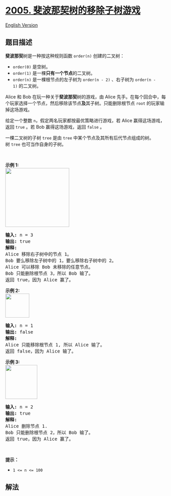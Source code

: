 # [2005. 斐波那契树的移除子树游戏](https://leetcode.cn/problems/subtree-removal-game-with-fibonacci-tree)

[English Version](/solution/2000-2099/2005.Subtree%20Removal%20Game%20with%20Fibonacci%20Tree/README_EN.md)

<!-- tags:树,数学,动态规划,二叉树,博弈 -->

## 题目描述

<!-- 这里写题目描述 -->

<p><strong>斐波那契</strong>树是一种按这种规则函数&nbsp;<code>order(n)</code>&nbsp;创建的二叉树：</p>

<ul>
	<li><code>order(0)</code> 是空树。</li>
	<li><code>order(1)</code>&nbsp;是一棵<strong>只有一个节点</strong>的二叉树。</li>
	<li><code>order(n)</code>&nbsp;是一棵根节点的左子树为&nbsp;<code>order(n - 2)</code>&nbsp;、右子树为&nbsp;<code>order(n - 1)</code>&nbsp;的二叉树。</li>
</ul>

<p>Alice 和&nbsp;Bob 在玩一种关于<strong>斐波那契</strong>树的游戏，由 Alice 先手。在每个回合中，每个玩家选择一个节点，然后移除该节点<strong>及</strong>其子树。只能删除根节点&nbsp;<code>root</code>&nbsp;的玩家输掉这场游戏。</p>

<p>给定一个整数&nbsp;<code>n</code>，假定两名玩家都按最优策略进行游戏，若 Alice 赢得这场游戏，返回&nbsp;<code>true</code>&nbsp;。若 Bob 赢得这场游戏，返回&nbsp;<code>false</code>&nbsp;。</p>

<p>一棵二叉树的子树&nbsp;<code>tree</code> 是由&nbsp;<code>tree</code>&nbsp;中某个节点及其所有后代节点组成的树。树&nbsp;<code>tree</code>&nbsp;也可当作自身的子树。</p>

<p>&nbsp;</p>

<p><strong>示例 1:</strong><br />
<img src="https://fastly.jsdelivr.net/gh/doocs/leetcode@main/solution/2000-2099/2005.Subtree%20Removal%20Game%20with%20Fibonacci%20Tree/images/image-20210914173520-3.png" style="width: 200px; height: 184px;" /></p>

<pre>
<strong>输入:</strong> n = 3
<strong>输出:</strong> true
<strong>解释:</strong>
Alice 移除右子树中的节点 1。
Bob 要么移除左子树中的 1，要么移除右子树中的 2。
Alice 可以移除 Bob 未移除的任意节点。
Bob 只能删除根节点 3，所以 Bob 输了。
返回 true，因为 Alice 赢了。
</pre>

<p><strong>示例 2:</strong><br />
<img src="https://fastly.jsdelivr.net/gh/doocs/leetcode@main/solution/2000-2099/2005.Subtree%20Removal%20Game%20with%20Fibonacci%20Tree/images/image-20210914173634-4.png" style="width: 75px; height: 75px;" /></p>

<pre>
<strong>输入:</strong> n = 1
<strong>输出:</strong> false
<strong>解释:</strong>
Alice 只能移除根节点 1, 所以 Alice 输了。
返回 false，因为 Alice 输了。
</pre>

<p><strong>示例 3:</strong><br />
<img src="https://fastly.jsdelivr.net/gh/doocs/leetcode@main/solution/2000-2099/2005.Subtree%20Removal%20Game%20with%20Fibonacci%20Tree/images/image-20210914173425-1.png" style="width: 100px; height: 106px;" /></p>

<pre>
<strong>输入:</strong> n = 2
<strong>输出:</strong> true
<strong>解释:</strong>
Alice 删除节点 1.
Bob 只能删除根节点 2，所以 Bob 输了。
返回 true，因为 Alice 赢了。
</pre>

<p>&nbsp;</p>

<p><strong>提示：</strong></p>

<ul>
	<li><code>1 &lt;= n &lt;= 100</code></li>
</ul>

## 解法

<!-- end -->
